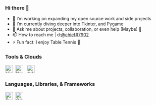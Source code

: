### Hi there 👋

- 🔭 I’m working on expanding my open source work and side projects
- 🌱 I’m currently diving deeper into Tkinter, and Pygame
- 💬 Ask me about projects, collaboration, or even help (Maybe) 🙂
- 📫 How to reach me | d:[@chief#7902](https://discord.com/channels/@me)
- ⚡ Fun fact: I enjoy Table Tennis 🏓



### Tools & Clouds
<img src="https://img.shields.io/badge/VS%20Code-282C34?logo=visual-studio-code&logoColor=007ACC" alt="Visual Studio Code logo" title="Visual Studio Code" height="25" />&nbsp;
<img src="https://img.shields.io/badge/Notion-282C34?logo=notion&logoColor=000000" alt="Notion logo" title="Notion" height="25" />
&nbsp;
<img src="https://img.shields.io/badge/Adobe%20Creative%20Cloud-282C34?logo=adobe-creative-cloud&logoColor=DA1F26" alt="Adobe CC logo" title="Adobe Creative Cloud" height="25" />
&nbsp;


### Languages, Libraries, & Frameworks

<img src="https://img.shields.io/badge/Python-282C34?logo=python&logoColor=3776AB" alt="Python logo" title="Python" height="25" />&nbsp;
<img src="https://img.shields.io/badge/CSharp-282C34?logo=csharp&logoColor=239120" alt="C# logo" title="C#" height="25" />
&nbsp;

